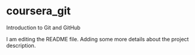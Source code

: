 # coursera_git
Introduction to Git and GitHub

I am editing the README file. Adding some more details about the project description.
